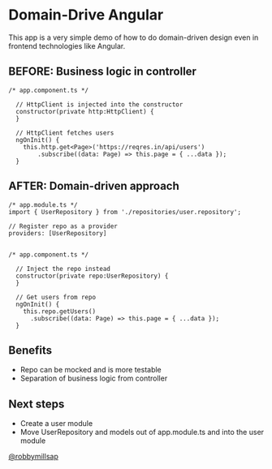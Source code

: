 # Domain-Drive Angular

This app is a very simple demo of how to do domain-driven design even in frontend technologies like Angular.

## BEFORE: Business logic in controller
```
/* app.component.ts */

  // HttpClient is injected into the constructor
  constructor(private http:HttpClient) {
  }

  // HttpClient fetches users 
  ngOnInit() {
    this.http.get<Page>('https://reqres.in/api/users')
        .subscribe((data: Page) => this.page = { ...data });
  }  
```

## AFTER: Domain-driven approach
```
/* app.module.ts */
import { UserRepository } from './repositories/user.repository';

// Register repo as a provider
providers: [UserRepository]


/* app.component.ts */

  // Inject the repo instead
  constructor(private repo:UserRepository) {
  }

  // Get users from repo 
  ngOnInit() {
    this.repo.getUsers()
      .subscribe((data: Page) => this.page = { ...data });
  } 
```

## Benefits

* Repo can be mocked and is more testable
* Separation of business logic from controller

## Next steps

* Create a user module 
* Move UserRepository and models out of app.module.ts and into the user module

[@robbymillsap](https://twitter.com/robbymillsap)